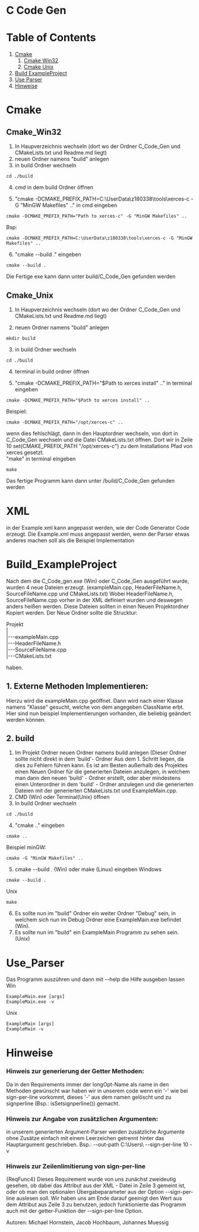 # C Code Gen

# Table of Contents
1. [Cmake](#Cmake)
    1. [Cmake Win32](#Cmake_Win32) 
    2. [Cmake Unix](#Cmake_Unix) 
3. [Build ExampleProject](#Build_ExampleProject)
4. [Use Parser](#Use_Parser)
5. [Hinweise](#Hinweise)

# Cmake
## Cmake_Win32

1. In Haupverzeichnis wechseln (dort wo der Ordner C_Code_Gen und CMakeLists.txt und Readme.md liegt)
2. neuen Ordner namens "build" anlegen
3. in build Ordner wechseln 
```
cd ./build
```
4. cmd in dem build Ordner öffnen 

5. "cmake -DCMAKE_PREFIX_PATH=C:\UserData\z180338\tools\xerces-c -G "MinGW Makefiles" .." in cmd eingeben 
```
cmake -DCMAKE_PREFIX_PATH="Path to xerces-c" -G "MinGW Makefiles" ..
```
Bsp:
```
cmake -DCMAKE_PREFIX_PATH=C:\UserData\z180338\tools\xerces-c -G "MinGW Makefiles" ..
```
6. "cmake --build ." eingeben
```
cmake --build .
```
Die Fertige exe kann dann unter build/C_Code_Gen gefunden werden



## Cmake_Unix

1. In Haupverzeichnis wechseln (dort wo der Ordner C_Code_Gen und CMakeLists.txt und Readme.md liegt)

2. neuen Ordner namens "build" anlegen
```
mkdir build
```
3. in build Ordner wechseln 
```
cd ./build
```
4. terminal in build ordner öffnen

5. "cmake -DCMAKE_PREFIX_PATH="$Path to xerces install" .." in terminal eingeben 
```
cmake -DCMAKE_PREFIX_PATH="$Path to xerces install" .. 
```
Beispiel:
```
cmake -DCMAKE_PREFIX_PATH="/opt/xerces-c" .. 
```
wenn dies fehlschlägt, dann in den Hauptordner wechseln, von dort in C_Code_Gen wechseln und die Datei CMakeLists.txt öffnen.
Dort wir in Zeile 10 set(CMAKE_PREFIX_PATH "/opt/xerces-c") zu dem Installations Pfad von xerces gesetzt. <br />
"make" in terminal eingeben
```
make
```
Das fertige Programm kann dann unter /build/C_Code_Gen gefunden werden

# XML

in der Example.xml kann angepasst werden, wie der Code Generator Code erzeugt. Die Example.xml muss angepasst werden, wenn der Parser etwas anderes machen soll als die Beispiel Implementation

# Build_ExampleProject

Nach dem die C_Code_gen.exe (Win) oder C_Code_Gen ausgeführt wurde, wurden 4 neue Dateien erzeugt. (exampleMain.cpp, HeaderFileName.h, SourceFileName.cpp und CMakeLists.txt) Wobei HeaderFileName.h, SourceFileName.cpp vorher in der XML definiert wurden und deswegen anders heißen werden.
Diese Dateien sollten in einen Neuen Projektordner Kopiert werden. 
Der Neue Ordner sollte die Strucktur:

Projekt<br /> 
|<br /> 
|---exampleMain.cpp<br /> 
|---HeaderFileName.h<br /> 
|---SourceFileName.cpp<br /> 
|---CMakeLists.txt<br /> 

haben.

## 1. Externe Methoden Implementieren:
Hierzu wird die exampleMain.cpp geöffnet.
Dann wird nach einer Klasse namens "Klasse" gesucht, welche von dem angegeben ClassName erbt.
Hier sind nun beispiel Implementierungen vorhanden, die beliebig geändert werden können.

## 2. build

1. Im Projekt Ordner neuen Ordner namens build anlegen (Dieser Ordner sollte nicht direkt in dem 'build'- Ordner Aus dem 1. Schritt liegen, da dies zu Fehlern führen kann. Es ist am Besten außerhalb des Projektes einen Neuen Ordner für die generierten Dateien anzulegen, in welchem man dann den neuen 'build' - Ordner erstellt, oder aber mindestens einen Unterordner in dem 'build' - Ordner anzulegen und die generierten Dateien mit der generierten CMakeLists.txt und ExampleMain.cpp. 
2. CMD (Win) oder Terminal(Unix) öffnen
3. In build Ordner wechseln 
```
cd ./build
```
4. "cmake .." eingeben
```
cmake ..
```
Beispiel minGW:
```
cmake -G "MinGW Makefiles" ..
```
5. cmake --build . (Win) oder make (Linux) eingeben 
Windows
```
cmake --build .
```
Unix
```
make
```
6. Es sollte nun im "build" Ordner ein weiter Ordner "Debug" sein, in welchem sich nun im Debug Ordner eine ExampleMain.exe befindet (Win).
7. Es sollte nun im "build" ein ExampleMain Programm zu sehen sein. (Unix) 

# Use_Parser

Das Programm auszühren und dann mit --help die Hilfe ausgeben lassen
Win
```
ExampleMain.exe [args]
ExampleMain.exe -v
```
Unix
```
ExampleMain [args]
ExampleMain -v
```
# Hinweise

### Hinweis zur generierung der Getter Methoden:
Da in den Requirements immer der longOpt-Name als name in den Methoden gewünscht war haben wir in unserem code wenn ein '-'
wie bei sign-per-line vorkommt, dieses '-' aus dem namen gelöscht und zu signperline (Bsp.: isSetsignperline()) gemacht.

### Hinweis zur Angabe von zusätzlichen Argumenten:
in unserem generierten Argument-Parser werden zusätzliche Argumente ohne Zusätze einfach mit einem Leerzeichen getrennt hinter das Hauptargument geschrieben.
Bsp.: --out-path C:\Users\ --sign-per-line 10 -v

### Hinweis zur Zeilenlimitierung von sign-per-line
{ReqFunc4} Dieses Requirement wurde von uns zunächst zweideutig gesehen, ob dabei das Attribut <GetOptSetup SignPerLine="79"> aus der XML - Datei in Zeile 3 gemeint ist,
oder ob man den optionalen Übergabeparameter aus der Option --sign-per-line auslesen soll. Wir haben uns am Ende darauf geeinigt den Wert aus dem Attribut aus Zeile 
3 zu benutzen, jedoch funktionierte das Programm auch mit der getter-Funktion der --sign-per-line Option.

Autoren: Michael Hornstein, Jacob Hochbaum, Johannes Muessig
